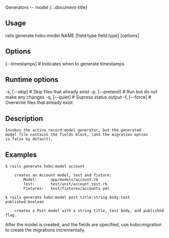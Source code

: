 Generators -- model
{: .document-title}


## Usage

    

  rails generate hobo:model NAME [field:type field:type] [options]


## Options

    

  [--timestamps]  # Indicates when to generate timestamps


## Runtime options

    

  -s, [--skip]     # Skip files that already exist
  -p, [--pretend]  # Run but do not make any changes
  -q, [--quiet]    # Supress status output
  -f, [--force]    # Overwrite files that already exist


## Description

    

    Invokes the active_record:model generator, but the generated
    model file contains the fields block, (and the migration option
    is false by default).


## Examples

    

    $ rails generate hobo:model account

        creates an Account model, test and fixture:
            Model:      app/models/account.rb
            Test:       test/unit/account_test.rb
            Fixtures:   test/fixtures/accounts.yml

    $ rails generate hobo:model post title:string body:text published:boolean

        creates a Post model with a string title, text body, and published flag.

After the model is created, and the fields are specified, use hobo:migration
to create the migrations incrementally.
